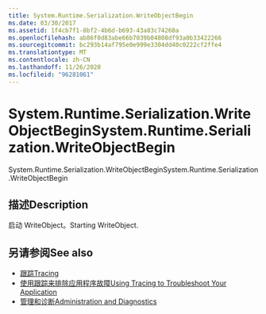 ```yaml
---
title: System.Runtime.Serialization.WriteObjectBegin
ms.date: 03/30/2017
ms.assetid: 1f4cb7f1-8bf2-4b6d-b693-43a83c74260a
ms.openlocfilehash: ab86f0d83abe66b7039b04808df93a0b33422266
ms.sourcegitcommit: bc293b14af795e0e999e3304dd40c0222cf2ffe4
ms.translationtype: MT
ms.contentlocale: zh-CN
ms.lasthandoff: 11/26/2020
ms.locfileid: "96281061"
---
```

# <a name="systemruntimeserializationwriteobjectbegin"></a><span data-ttu-id="e536e-102">System.Runtime.Serialization.WriteObjectBegin</span><span class="sxs-lookup"><span data-stu-id="e536e-102">System.Runtime.Serialization.WriteObjectBegin</span></span>

<span data-ttu-id="e536e-103">System.Runtime.Serialization.WriteObjectBegin</span><span class="sxs-lookup"><span data-stu-id="e536e-103">System.Runtime.Serialization.WriteObjectBegin</span></span>  
  
## <a name="description"></a><span data-ttu-id="e536e-104">描述</span><span class="sxs-lookup"><span data-stu-id="e536e-104">Description</span></span>  

 <span data-ttu-id="e536e-105">启动 WriteObject。</span><span class="sxs-lookup"><span data-stu-id="e536e-105">Starting WriteObject.</span></span>  
  
## <a name="see-also"></a><span data-ttu-id="e536e-106">另请参阅</span><span class="sxs-lookup"><span data-stu-id="e536e-106">See also</span></span>

- [<span data-ttu-id="e536e-107">跟踪</span><span class="sxs-lookup"><span data-stu-id="e536e-107">Tracing</span></span>](index.md)
- [<span data-ttu-id="e536e-108">使用跟踪来排除应用程序故障</span><span class="sxs-lookup"><span data-stu-id="e536e-108">Using Tracing to Troubleshoot Your Application</span></span>](using-tracing-to-troubleshoot-your-application.md)
- [<span data-ttu-id="e536e-109">管理和诊断</span><span class="sxs-lookup"><span data-stu-id="e536e-109">Administration and Diagnostics</span></span>](../index.md)
